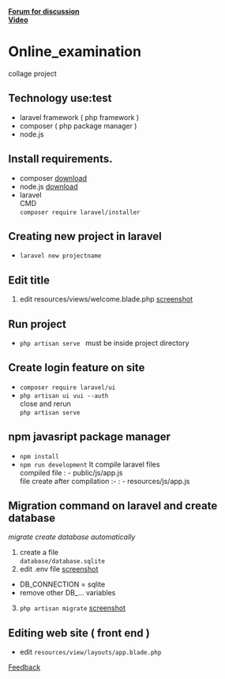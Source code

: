 [**Forum for discussion**](https://onlineexamination.createaforum.com/index.php) <br/>
[**Video**]()
# Online_examination
collage project
## Technology use:test
* laravel framework ( php framework )
* composer ( php package manager )
* node.js

## Install requirements.

* composer
[download](https://getcomposer.org/download/)
* node.js
[download](https://nodejs.org/en/download/)
* laravel  <br/>
   CMD <br/>
   ```composer require laravel/installer ```
## Creating new project in laravel
* ``` laravel new projectname ``` 

## Edit title 
1. edit resources/views/welcome.blade.php [screenshot](screenshots/change_title.png)

## Run project
* ```php artisan serve ``` must be inside project directory 

## Create login feature on site
* ```composer require laravel/ui ``` 
* ```php artisan ui vui --auth ```  <br/>
close and rerun <br/>
```php artisan serve ``` 

## npm javasript package manager
* ``` npm install ```
* ``` npm run development ``` It compile laravel files <br/>
compiled file : - public/js/app.js <br/>
file create after compilation :-  : - resources/js/app.js <br/>

## **Migration** command on laravel and create database
_migrate create database automatically_
1. create a file </br>
   ```database/database.sqlite``` 
2. edit .env file [screenshot](screenshots/set_env.png)
* DB_CONNECTION = sqlite
* remove other DB_... variables
3. ``` php artisan migrate ``` [screenshot](screenshots/migrate.png)

## Editing web site ( front end )
* edit ``` resources/view/layouts/app.blade.php ``` <br/>

[Feedback](https://forms.gle/12pF2caPSDd8ZLm56)




